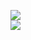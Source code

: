 [![](https://img.shields.io/badge/Made%20With-Github%20Spray-lightgrey.svg?style=for-the-badge&logo=github)](https://github.com/Annihil/github-spray#2113)  
[![](https://i.imgur.com/2DrTn0Z.gif)](https://github.com/Annihil/github-spray)